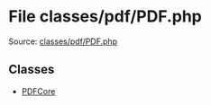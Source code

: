 File classes/pdf/PDF.php
=========

Source: [classes/pdf/PDF.php](https://github.com/PrestaShop/PrestaShop/blob/1.5.5.0/classes/pdf/PDF.php)


Classes
-------

* [PDFCore](class.PDFCore.md)

